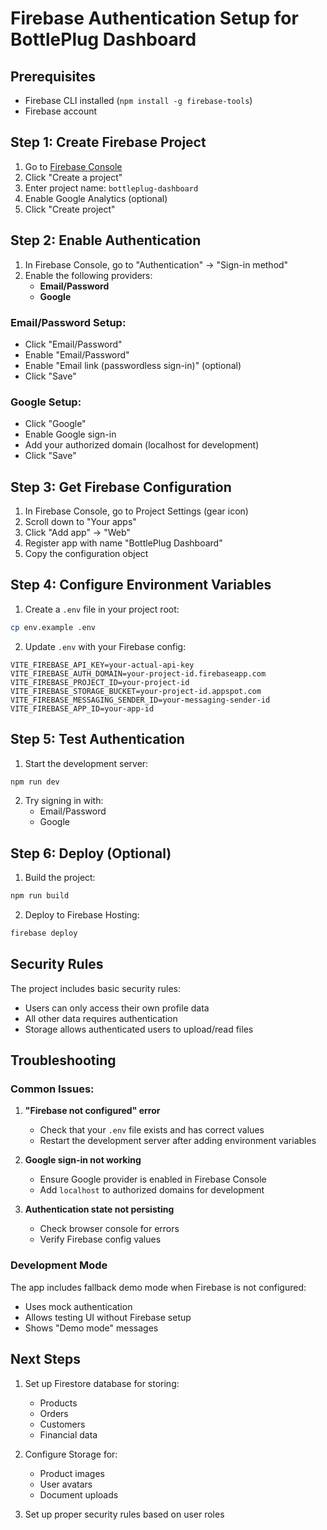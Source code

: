 # Firebase Authentication Setup for BottlePlug Dashboard

## Prerequisites
- Firebase CLI installed (`npm install -g firebase-tools`)
- Firebase account

## Step 1: Create Firebase Project

1. Go to [Firebase Console](https://console.firebase.google.com/)
2. Click "Create a project"
3. Enter project name: `bottleplug-dashboard`
4. Enable Google Analytics (optional)
5. Click "Create project"

## Step 2: Enable Authentication

1. In Firebase Console, go to "Authentication" → "Sign-in method"
2. Enable the following providers:
   - **Email/Password**
   - **Google**

### Email/Password Setup:
- Click "Email/Password"
- Enable "Email/Password"
- Enable "Email link (passwordless sign-in)" (optional)
- Click "Save"

### Google Setup:
- Click "Google"
- Enable Google sign-in
- Add your authorized domain (localhost for development)
- Click "Save"

## Step 3: Get Firebase Configuration

1. In Firebase Console, go to Project Settings (gear icon)
2. Scroll down to "Your apps"
3. Click "Add app" → "Web"
4. Register app with name "BottlePlug Dashboard"
5. Copy the configuration object

## Step 4: Configure Environment Variables

1. Create a `.env` file in your project root:
```bash
cp env.example .env
```

2. Update `.env` with your Firebase config:
```env
VITE_FIREBASE_API_KEY=your-actual-api-key
VITE_FIREBASE_AUTH_DOMAIN=your-project-id.firebaseapp.com
VITE_FIREBASE_PROJECT_ID=your-project-id
VITE_FIREBASE_STORAGE_BUCKET=your-project-id.appspot.com
VITE_FIREBASE_MESSAGING_SENDER_ID=your-messaging-sender-id
VITE_FIREBASE_APP_ID=your-app-id
```

## Step 5: Test Authentication

1. Start the development server:
```bash
npm run dev
```

2. Try signing in with:
   - Email/Password
   - Google

## Step 6: Deploy (Optional)

1. Build the project:
```bash
npm run build
```

2. Deploy to Firebase Hosting:
```bash
firebase deploy
```

## Security Rules

The project includes basic security rules:
- Users can only access their own profile data
- All other data requires authentication
- Storage allows authenticated users to upload/read files

## Troubleshooting

### Common Issues:

1. **"Firebase not configured" error**
   - Check that your `.env` file exists and has correct values
   - Restart the development server after adding environment variables

2. **Google sign-in not working**
   - Ensure Google provider is enabled in Firebase Console
   - Add `localhost` to authorized domains for development

3. **Authentication state not persisting**
   - Check browser console for errors
   - Verify Firebase config values

### Development Mode

The app includes fallback demo mode when Firebase is not configured:
- Uses mock authentication
- Allows testing UI without Firebase setup
- Shows "Demo mode" messages

## Next Steps

1. Set up Firestore database for storing:
   - Products
   - Orders
   - Customers
   - Financial data

2. Configure Storage for:
   - Product images
   - User avatars
   - Document uploads

3. Set up proper security rules based on user roles 